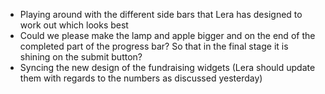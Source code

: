 - Playing around with the different side bars that Lera has designed to work out which looks best
- Could we please make the lamp and apple bigger and on the end of the completed part of the progress bar? So that in the final stage it is shining on the submit button?
- Syncing the new design of the fundraising widgets (Lera should update them with regards to the numbers as discussed yesterday)
